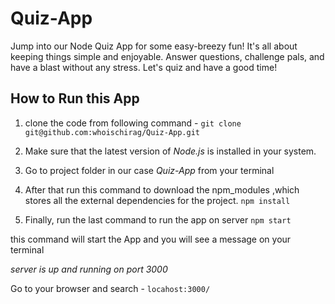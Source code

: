 
# Quiz-App


Jump into our Node Quiz App for some easy-breezy fun! It's all about keeping things simple and enjoyable. Answer questions, challenge pals, and have a blast without any stress. Let's quiz and have a good time!


## How to Run this App
1. clone the code from following command - 
 `git clone git@github.com:whoischirag/Quiz-App.git`

 2. Make sure that the latest version of *Node.js* is installed in your system.

3. Go to project folder in our case *Quiz-App* from your terminal 

4. After that run this command to download the npm_modules ,which stores all the external dependencies for the project.
`npm install `


5. Finally, run the last command to run the app on server 
`npm start`

 this command  will start the App and you will see a message on your terminal 

*server is up and running on port 3000*

Go to your browser and search -
`locahost:3000/`






